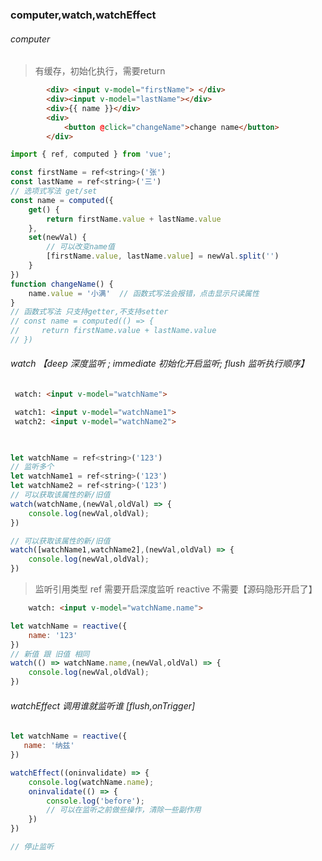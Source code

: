 ### computer,watch,watchEffect

###### computer
> 有缓存，初始化执行，需要return

```html
        <div> <input v-model="firstName"> </div>
        <div><input v-model="lastName"></div>
        <div>{{ name }}</div>
        <div>
            <button @click="changeName">change name</button>
        </div>
```

```js
import { ref, computed } from 'vue';

const firstName = ref<string>('张')
const lastName = ref<string>('三')
// 选项式写法 get/set
const name = computed({
    get() {
        return firstName.value + lastName.value
    },
    set(newVal) {
        // 可以改变name值
        [firstName.value, lastName.value] = newVal.split('')
    }
})
function changeName() {
    name.value = '小满'  // 函数式写法会报错，点击显示只读属性
}
// 函数式写法 只支持getter,不支持setter
// const name = computed(() => {
//     return firstName.value + lastName.value
// })
```

###### watch   【deep 深度监听 ; immediate 初始化开启监听; flush 监听执行顺序】

```html
 watch: <input v-model="watchName">

 watch1: <input v-model="watchName1">
 watch2: <input v-model="watchName2">

 
```

```js
let watchName = ref<string>('123')
// 监听多个
let watchName1 = ref<string>('123')
let watchName2 = ref<string>('123')
// 可以获取该属性的新/旧值
watch(watchName,(newVal,oldVal) => {
    console.log(newVal,oldVal);
})

// 可以获取该属性的新/旧值
watch([watchName1,watchName2],(newVal,oldVal) => {
    console.log(newVal,oldVal);
})

```

> 监听引用类型
ref 需要开启深度监听 reactive 不需要【源码隐形开启了】


```html
    watch: <input v-model="watchName.name">
```

```js
let watchName = reactive({
    name: '123'
})
// 新值 跟 旧值 相同
watch(() => watchName.name,(newVal,oldVal) => {
    console.log(newVal,oldVal);
})
```

###### watchEffect 调用谁就监听谁 [flush,onTrigger]

```js
let watchName = reactive({
   name: '纳兹'
})

watchEffect((oninvalidate) => {
    console.log(watchName.name);
    oninvalidate(() => {
        console.log('before');
        // 可以在监听之前做些操作，清除一些副作用
    })
})

```


```js
// 停止监听
```

